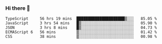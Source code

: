 ### Hi there 👋

<!--START_SECTION:waka-->
```text
TypeScript     56 hrs 19 mins  █████████████████████▒░░░   85.05 % 
JavaScript     3 hrs 54 mins   █▒░░░░░░░░░░░░░░░░░░░░░░░   05.90 % 
JSON           3 hrs 8 mins    █▒░░░░░░░░░░░░░░░░░░░░░░░   04.73 % 
ECMAScript 6   56 mins         ▒░░░░░░░░░░░░░░░░░░░░░░░░   01.42 % 
CSS            38 mins         ▒░░░░░░░░░░░░░░░░░░░░░░░░   00.98 % 
```
<!--END_SECTION:waka-->

<!--
**arlenxuzj/arlenxuzj** is a ✨ _special_ ✨ repository because its `README.md` (this file) appears on your GitHub profile.

Here are some ideas to get you started:

- 🔭 I’m currently working on ...
- 🌱 I’m currently learning ...
- 👯 I’m looking to collaborate on ...
- 🤔 I’m looking for help with ...
- 💬 Ask me about ...
- 📫 How to reach me: ...
- 😄 Pronouns: ...
- ⚡ Fun fact: ...
-->
